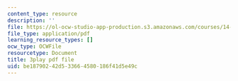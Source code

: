 ```yaml
---
content_type: resource
description: ''
file: https://ol-ocw-studio-app-production.s3.amazonaws.com/courses/14-01sc-principles-of-microeconomics-fall-2011/be18790242d533664580186f41d5e49c_DZHguXpwuXU.pdf
file_type: application/pdf
learning_resource_types: []
ocw_type: OCWFile
resourcetype: Document
title: 3play pdf file
uid: be187902-42d5-3366-4580-186f41d5e49c
---
```

